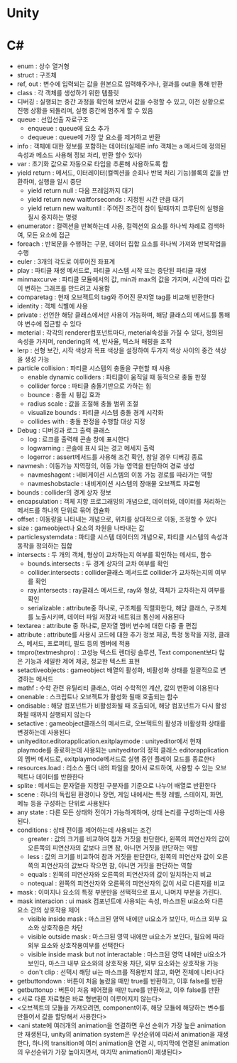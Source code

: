 # Unity
# C#
* enum : 상수 열거형
* struct : 구조체
* ref, out : 변수에 입력되는 값을 원본으로 입력해주거나, 결과를 out을 통해 반환
* class : 각 객체를 생성하기 위한 템플릿
* 디버깅 : 실행되는 중간 과정을 확인해 보면서 값을 수정할 수 있고, 이전 상황으로 진행 상황을 되돌리며, 실행 중간에 멈추게 할 수 있음
* queue : 선입선출 자료구조
    * enqueue : queue에 요소 추가
    * dequeue : queue에 가장 앞 요소를 제거하고 반환
* info : 객체에 대한 정보를 포함하는 데이터(실제론 info 객체는 a 메서드에 정의된 속성과 메소드 사용해 정보 처리, 반환 할수 있다)
* var : 초기화 값으로 자동으로 타입을 추론해 사용하도록 함
* yield return : 메서드, 이터레이터(컬렉션을 순회나 반복 처리 기능)블록의 값을 반환하며, 실행을 일시 중단
    * yield return null : 다음 프레임까지 대기
    * yield return new waitforseconds : 지정된 시간 만큼 대기
    * yield return new waituntil : 주어진 조건이 참이 될때까지 코루틴의 실행을 질시 중지하는 명령
* enumerator : 컬렉션을 반복하는데 사용, 컬렉션의 요소를 하나씩 차례로 검색하여, 모든 요소에 접근
* foreach : 반복문을 수행하는 구문, 데이터 집합 요소를 하나씩 가져와 반복작업을 수행
* euler : 3개의 각도로 이루어진 좌표계
* play : 파티클 재생 메서드로, 파티클 시스템 시작 또는 중단된 파티클 재생
* minmaxcurve : 파티클 모듈에서의 값, min과 max의 값을 가지며, 시간에 따라 값이 변하는 그래프를 만드려고 사용함
* comparetag : 현재 오브젝트의 tag와 주어진 문자열 tag를 비교해 반환한다
* identity : 객체 식별에 사용
* private : 선언한 해당 클래스에서만 사용이 가능하며, 해당 클래스의 메서드를 통해야 변수에 접근할 수 있다
* meterial : 각각의 renderer컴포넌트마다, meterial속성을 가질 수 있다, 정의된 속성을 가지며, rendering의 색, 반사율, 텍스처 매핑을 조작
* lerp : 선형 보간, 시작 색상과 목표 색상을 설정하여 두가지 색상 사이의 중간 색상을 생성 가능
* particle collision : 파티클 시스템의 충돌을 구현할 때 사용
    * enable dynamic colliders : 파티클이 움직일 때 동적으로 충돌 판정
    * collider force : 파티클 충돌기반으로 가하는 힘
    * bounce : 충돌 시 튕김 효과
    * radius scale : 값을 조절해 충돌 범위 조절
    * visualize bounds : 파티클 시스템 충돌 경계 시각화
    * collides with : 충돌 판정을 수행할 대상 지정
* Debug : 디버깅과 로그 출력 클래스
    * log : 로크를 출력해 콘솔 창에 표시한다
    * logwarning : 콘솔에 표시 되는 경고 메세지 출력
    * logerror : assert메서드를 사용해 조건 확인, 참일 경우 디버깅 종료
* navmesh : 이동가능 지역정의, 이동 가능 영역을 판단하여 경로 생성
    * navmeshagent : 네비게이션 시스템의 이동 가능 경로를 따라가는 역할
    * navmeshobstacle : 내비게이션 시스템의 장애물 오브젝트 자료형
* bounds : collider의 경계 상자 정보
* encapsulation : 객체 지향 프로그래밍의 개념으로, 데이터와, 데이터를 처리하는 메서드를 하나의 단위로 묶어 캡슐화
* offset : 이동량을 나타내는 개념으로, 위치를 상대적으로 이동, 조정할 수 있다
* size : gameobject나 요소의 차원을 나타내는 값
* particlesystemdata : 파티클 시스템 데이터의 개념으로, 파티클 시스템의 속성과 동작을 정의하는 집합
* intersects : 두 개의 객체, 형상이 교차하는지 여부를 확인하는 메서드, 함수
    * bounds.intersects : 두 경계 상자의 교차 여부를 확인
    * collider.intersects : collider클래스 메서드로 collider가 교차하는지의 여부를 확인
    * ray.intersects : ray클래스 메서드로, ray와 형상, 객체가 교차하는지 여부를 확인
    * serializable : attribute중 하나로, 구조체를 직렬화한다, 해당 클래스, 구조체를 노출시키며, 데이터 파일 저장과 네트워크 통신에 사용된다
* textarea : attribute 중 하나로, 문자열 멤버 변수에 대한 다중 줄 편집
* attribute : attribute를 사용시 코드에 대한 추가 정보 제공, 특정 동작을 지정, 클래스, 메서드, 프로퍼티, 필드 등의 멤버에 적용
* tmpro(textmeshpro) : 고성능 텍스트 렌더링 솔루션, Text component보다 많은 기능과 세밀한 제어 제공, 정교한 텍스트 표현
* setactiveobjects : gameobject 배열의 활성화, 비활성화 상태를 일괄적으로 변경하는 메서드
* mathf : 수학 관련 유틸리티 클래스, 여러 수학적인 계산, 값의 변환에 이용된다
* onenable : 스크립트나 오브젝트가 활성화 될때 호출되는 함수
* ondisable : 해당 컴포넌트가 비활성화될 때 호출되어, 해당 컴포넌트가 다시 활성화될 때까지 실행되지 않는다
* setactive : gameobject클래스의 메서드로, 오브젝트의 활성과 비활성화 상태를 변경하는데 사용된다
* unityeditor.editorapplication.exitplaymode : unityeditor에서 현재 playmode를 종료하는데 사용되는 unityeditor의 정적 클래스 editorapplication의 멤버 메서드로, exitplaymode메서드로 실행 중인 플레이 모드를 종료한다
* resources.load : 리소스 폴더 내의 파일을 찾아서 로드하여, 사용할 수 있는 오브젝트나 데이터를 반환한다
* splite : 메서드는 문자열을 지정된 구분자를 기준으로 나누어 배열로 반환한다
* scene : 하나의 독립된 환경이나 장면, 게임 내에서는 특정 레벨, 스테이지, 화면, 메뉴 등을 구성하는 단위로 사용된다
* any state : 다른 모든 상태와 전이가 가능하게하며, 상태 논리를 구성하는데 사용된다.
* conditions : 상태 전이를 제어하는데 사용되는 조건
    * greater : 값의 크기를 비교하여 참과 거짓을 판단한다, 왼쪽의 피연산자의 값이 오른쪽의 피연산자의 값보다 크면 참, 아니면 거짓을 판단하는 역할
    * less : 값의 크기를 비교하여 참과 거짓을 판단한다, 왼쪽의 피연산자 값이 오른쪽의 피연산자의 값보다 작으면 참, 아니면 거짓을 판단하는 역할
    * equals : 왼쪽의 피연산자와 오른쪽의 피연산자의 값이 일치하는지 비교
    * notequal : 왼쪽의 피연산자와 오른쪽의 피연산자의 값이 서로 다른지를 비교
* mask : 이미지나 요소의 특정 부분만을 선택적으로 표시, 나머지 부분을 가린다.
* mask interacion : ui mask 컴포넌트에 사용되는 속성, 마스크된 ui요소와 다른 요소 간의 상호작용 제어
    * visible inside mask : 마스크된 영역 내에만 ui요소가 보인다, 마스크 외부 요소와 상호작용은 차단
    * visible outside mask : 마스크된 영역 내에만 ui요소가 보인다, 필요에 따라 외부 요소와 상호작용여부를 선택한다
    * visible inside mask but not interactable : 마스크된 영역 내에만 ui요소가 보인다, 마스크 내부 요소와의 상호작용 차단, 외부 요소와는 상호작용 가능
    * don't clip : 선택시 해당 ui는 마스크를 적용받지 않고, 화면 전체에 나타나다
* getbuttondown : 버튼이 처음 눌렸을 때만 true를 반환하고, 이후 false를 반환
* getbuttonup : 버튼이 처음 떼어졌을 때만 ture를 반환하고, 이후 false를 반환
* <서로 다른 자료형은 바로 형변환이 이루어지지 않는다>
* <오브젝트의 모듈을 가져오려면, component이후, 해당 모듈에 해당하는 변수를 만들어서 값을 할당해서 사용한다>
* <ani state에 여러개의 animation을 연결하면 우선 순위가 가장 높은 animation만 재생된다, unity의 animation system은 우선순위에 따라서 animation을 재생한다, 하나의 transition에 여러 animation을 연결 시, 마지막에 연결된 animation의 우선순위가 가장 높아지면서, 마지막 animation이 재생된다>